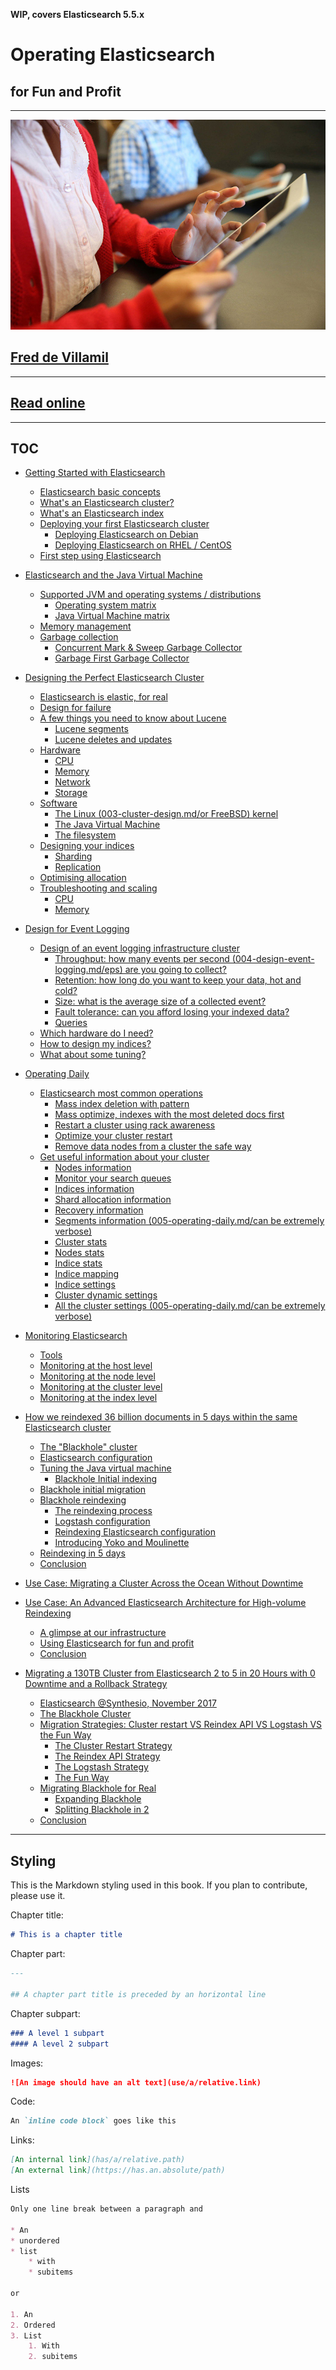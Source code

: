 **WIP, covers Elasticsearch 5.5.x**

# Operating Elasticsearch
## for Fun and Profit

---

![](images/readme/image1.jpeg)


## [Fred de Villamil](https://thoughts.t37.net)

---

## [Read online](https://fdv.github.io/running-elasticsearch-fun-profit)

---

## TOC

- [Getting Started with Elasticsearch](001-getting-started.md)
  * [Elasticsearch basic concepts](001-getting-started.md/#elasticsearch-basic-concepts)
  * [What's an Elasticsearch cluster?](001-getting-started.md/#what-s-an-elasticsearch-cluster-)
  * [What's an Elasticsearch index](001-getting-started.md/#what-s-an-elasticsearch-index)
  * [Deploying your first Elasticsearch cluster](001-getting-started.md/#deploying-your-first-elasticsearch-cluster)
    + [Deploying Elasticsearch on Debian](001-getting-started.md/#deploying-elasticsearch-on-debian)
    + [Deploying Elasticsearch on RHEL / CentOS](001-getting-started.md/#deploying-elasticsearch-on-rhel---centos)
  * [First step using Elasticsearch](001-getting-started.md/#first-step-using-elasticsearch)

- [Elasticsearch and the Java Virtual Machine](002-elasticsearch-and-the-jvm.md/#elasticsearch-and-the-java-virtual-machine)
  * [Supported JVM and operating systems / distributions](002-elasticsearch-and-the-jvm.md/#supported-jvm-and-operating-systems---distributions)
    + [Operating system matrix](002-elasticsearch-and-the-jvm.md/#operating-system-matrix)
    + [Java Virtual Machine matrix](002-elasticsearch-and-the-jvm.md/#java-virtual-machine-matrix)
  * [Memory management](002-elasticsearch-and-the-jvm.md/#memory-management)
  * [Garbage collection](002-elasticsearch-and-the-jvm.md/#garbage-collection)
    + [Concurrent Mark & Sweep Garbage Collector](002-elasticsearch-and-the-jvm.md/#concurrent-mark---sweep-garbage-collector)
    + [Garbage First Garbage Collector](002-elasticsearch-and-the-jvm.md/#garbage-first-garbage-collector)

- [Designing the Perfect Elasticsearch Cluster](003-cluster-design.md/#designing-the-perfect-elasticsearch-cluster)
  * [Elasticsearch is elastic, for real](003-cluster-design.md/#elasticsearch-is-elastic--for-real)
  * [Design for failure](003-cluster-design.md/#design-for-failure)
  * [A few things you need to know about Lucene](003-cluster-design.md/#a-few-things-you-need-to-know-about-lucene)
    + [Lucene segments](003-cluster-design.md/#lucene-segments)
    + [Lucene deletes and updates](003-cluster-design.md/#lucene-deletes-and-updates)
  * [Hardware](003-cluster-design.md/#hardware)
    + [CPU](003-cluster-design.md/#cpu)
    + [Memory](003-cluster-design.md/#memory)
    + [Network](003-cluster-design.md/#network)
    + [Storage](003-cluster-design.md/#storage)
  * [Software](003-cluster-design.md/#software)
    + [The Linux (003-cluster-design.md/or FreeBSD) kernel](003-cluster-design.md/#the-linux--or-freebsd--kernel)
    + [The Java Virtual Machine](003-cluster-design.md/#the-java-virtual-machine)
    + [The filesystem](003-cluster-design.md/#the-filesystem)
  * [Designing your indices](003-cluster-design.md/#designing-your-indices)
    + [Sharding](003-cluster-design.md/#sharding)
    + [Replication](003-cluster-design.md/#replication)
  * [Optimising allocation](003-cluster-design.md/#optimising-allocation)
  * [Troubleshooting and scaling](003-cluster-design.md/#troubleshooting-and-scaling)
    + [CPU](003-cluster-design.md/#cpu-1)
    + [Memory](003-cluster-design.md/#memory-1)

- [Design for Event Logging](004-design-event-logging.md/#design-for-event-logging)
  * [Design of an event logging infrastructure cluster](004-design-event-logging.md/#design-of-an-event-logging-infrastructure-cluster)
    + [Throughput: how many events per second (004-design-event-logging.md/eps) are you going to collect?](004-design-event-logging.md/#throughput--how-many-events-per-second--eps--are-you-going-to-collect-)
    + [Retention: how long do you want to keep your data, hot and cold?](004-design-event-logging.md/#retention--how-long-do-you-want-to-keep-your-data--hot-and-cold-)
    + [Size: what is the average size of a collected event?](004-design-event-logging.md/#size--what-is-the-average-size-of-a-collected-event-)
    + [Fault tolerance: can you afford losing your indexed data?](004-design-event-logging.md/#fault-tolerance--can-you-afford-losing-your-indexed-data-)
    + [Queries](004-design-event-logging.md/#queries)
  * [Which hardware do I need?](004-design-event-logging.md/#which-hardware-do-i-need-)
  * [How to design my indices?](004-design-event-logging.md/#how-to-design-my-indices-)
  * [What about some tuning?](004-design-event-logging.md/#what-about-some-tuning-)

- [Operating Daily](005-operating-daily.md/#operating-daily)
  * [Elasticsearch most common operations](005-operating-daily.md/#elasticsearch-most-common-operations)
    + [Mass index deletion with pattern](005-operating-daily.md/#mass-index-deletion-with-pattern)
    + [Mass optimize, indexes with the most deleted docs first](005-operating-daily.md/#mass-optimize--indexes-with-the-most-deleted-docs-first)
    + [Restart a cluster using rack awareness](005-operating-daily.md/#restart-a-cluster-using-rack-awareness)
    + [Optimize your cluster restart](005-operating-daily.md/#optimize-your-cluster-restart)
    + [Remove data nodes from a cluster the safe way](005-operating-daily.md/#remove-data-nodes-from-a-cluster-the-safe-way)
  * [Get useful information about your cluster](005-operating-daily.md/#get-useful-information-about-your-cluster)
    + [Nodes information](005-operating-daily.md/#nodes-information)
    + [Monitor your search queues](005-operating-daily.md/#monitor-your-search-queues)
    + [Indices information](005-operating-daily.md/#indices-information)
    + [Shard allocation information](005-operating-daily.md/#shard-allocation-information)
    + [Recovery information](005-operating-daily.md/#recovery-information)
    + [Segments information (005-operating-daily.md/can be extremely verbose)](005-operating-daily.md/#segments-information--can-be-extremely-verbose-)
    + [Cluster stats](005-operating-daily.md/#cluster-stats)
    + [Nodes stats](005-operating-daily.md/#nodes-stats)
    + [Indice stats](005-operating-daily.md/#indice-stats)
    + [Indice mapping](005-operating-daily.md/#indice-mapping)
    + [Indice settings](005-operating-daily.md/#indice-settings)
    + [Cluster dynamic settings](005-operating-daily.md/#cluster-dynamic-settings)
    + [All the cluster settings (005-operating-daily.md/can be extremely verbose)](005-operating-daily.md/#all-the-cluster-settings--can-be-extremely-verbose-)

- [Monitoring Elasticsearch](006-monitoring-es.md/#monitoring-elasticsearch)
  * [Tools](006-monitoring-es.md/#tools)
  * [Monitoring at the host level](006-monitoring-es.md/#monitoring-at-the-host-level)
  * [Monitoring at the node level](006-monitoring-es.md/#monitoring-at-the-node-level)
  * [Monitoring at the cluster level](006-monitoring-es.md/#monitoring-at-the-cluster-level)
  * [Monitoring at the index level](006-monitoring-es.md/#monitoring-at-the-index-level)

- [How we reindexed 36 billion documents in 5 days within the same Elasticsearch cluster](007-use-cases-reindexing-36-billion-docs.md/#how-we-reindexed-36-billion-documents-in-5-days-within-the-same-elasticsearch-cluster)
  * [The "Blackhole" cluster](007-use-cases-reindexing-36-billion-docs.md/#the--blackhole--cluster)
  * [Elasticsearch configuration](007-use-cases-reindexing-36-billion-docs.md/#elasticsearch-configuration)
  * [Tuning the Java virtual machine](007-use-cases-reindexing-36-billion-docs.md/#tuning-the-java-virtual-machine)
    + [Blackhole Initial indexing](007-use-cases-reindexing-36-billion-docs.md/#blackhole-initial-indexing)
  * [Blackhole initial migration](007-use-cases-reindexing-36-billion-docs.md/#blackhole-initial-migration)
  * [Blackhole reindexing](007-use-cases-reindexing-36-billion-docs.md/#blackhole-reindexing)
    + [The reindexing process](007-use-cases-reindexing-36-billion-docs.md/#the-reindexing-process)
    + [Logstash configuration](007-use-cases-reindexing-36-billion-docs.md/#logstash-configuration)
    + [Reindexing Elasticsearch configuration](007-use-cases-reindexing-36-billion-docs.md/#reindexing-elasticsearch-configuration)
    + [Introducing Yoko and Moulinette](007-use-cases-reindexing-36-billion-docs.md/#introducing-yoko-and-moulinette)
  * [Reindexing in 5 days](007-use-cases-reindexing-36-billion-docs.md/#reindexing-in-5-days)
  * [Conclusion](007-use-cases-reindexing-36-billion-docs.md/#conclusion)

- [Use Case: Migrating a Cluster Across the Ocean Without Downtime](008-use-case-migrating-cluster-over-ocean.md#use-case--migrating-a-cluster-across-the-ocean-without-downtime)

- [Use Case: An Advanced Elasticsearch Architecture for High-volume Reindexing](009-use-case-advanced-architecture-high-volume-reindexing.md/#use-case--an-advanced-elasticsearch-architecture-for-high-volume-reindexing)
  * [A glimpse at our infrastructure](009-use-case-advanced-architecture-high-volume-reindexing.md/#a-glimpse-at-our-infrastructure)
  * [Using Elasticsearch for fun and profit](009-use-case-advanced-architecture-high-volume-reindexing.md/#using-elasticsearch-for-fun-and-profit)
  * [Conclusion](009-use-case-advanced-architecture-high-volume-reindexing.md/#conclusion)

- [Migrating a 130TB Cluster from Elasticsearch 2 to 5 in 20 Hours with 0 Downtime and a Rollback Strategy](010-use-case-migrating-130tb-cluster-without-downtime.md/#migrating-a-130tb-cluster-from-elasticsearch-2-to-5-in-20-hours-with-0-downtime-and-a-rollback-strategy)
  * [Elasticsearch @Synthesio, November 2017](010-use-case-migrating-130tb-cluster-without-downtime.md/#elasticsearch--synthesio--november-2017)
  * [The Blackhole Cluster](010-use-case-migrating-130tb-cluster-without-downtime.md/#the-blackhole-cluster)
  * [Migration Strategies: Cluster restart VS Reindex API VS Logstash VS the Fun Way](010-use-case-migrating-130tb-cluster-without-downtime.md/#migration-strategies--cluster-restart-vs-reindex-api-vs-logstash-vs-the-fun-way)
    + [The Cluster Restart Strategy](010-use-case-migrating-130tb-cluster-without-downtime.md/#the-cluster-restart-strategy)
    + [The Reindex API Strategy](010-use-case-migrating-130tb-cluster-without-downtime.md/#the-reindex-api-strategy)
    + [The Logstash Strategy](010-use-case-migrating-130tb-cluster-without-downtime.md/#the-logstash-strategy)
    + [The Fun Way](010-use-case-migrating-130tb-cluster-without-downtime.md/#the-fun-way)
  * [Migrating Blackhole for Real](010-use-case-migrating-130tb-cluster-without-downtime.md/#migrating-blackhole-for-real)
    + [Expanding Blackhole](010-use-case-migrating-130tb-cluster-without-downtime.md/#expanding-blackhole)
    + [Splitting Blackhole in 2](010-use-case-migrating-130tb-cluster-without-downtime.md/#splitting-blackhole-in-2)
  * [Conclusion](010-use-case-migrating-130tb-cluster-without-downtime.md/#conclusion)

---

## Styling

This is the Markdown styling used in this book. If you plan to contribute, please use it.

Chapter title:

```markdown
# This is a chapter title

```

Chapter part:

```markdown
---

## A chapter part title is preceded by an horizontal line
```

Chapter subpart:

```markdown
### A level 1 subpart
#### A level 2 subpart
```

Images:

```markdown
![An image should have an alt text](use/a/relative.link)
```

Code:

```markdown
An `inline code block` goes like this
```

Links:

```markdown
[An internal link](has/a/relative.path)
[An external link](https://has.an.absolute/path)
```

Lists

```markdown
Only one line break between a paragraph and

* An
* unordered
* list
	* with
	* subitems

or

1. An
2. Ordered
3. List
	1. With
	2. subitems
```

